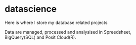 # datascience

Here is where I store my database related projects 

Data are managed, processed and analysised in Spreedsheet, BigQuery(SQL) and Posit Cloud(R).
